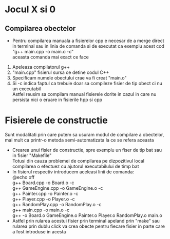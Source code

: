 # Jocul X si 0
## Compilarea obectelor
* Pentru compilarea manuala a fisierelor cpp e necesar de a merge direct in terminal sau in linia de comanda si de executat ca exemplu acest cod "g++ main.cpp -o main.o -c"   
aceasta comanda mai exact ce face
1. Apeleaza compilatorul g++
2. "main.cpp" fisierul sursa ce detine codul C++
3. Specificam numele obectului crae va fi creat "main.o"
4. Si -c indica faptul ca trebuie doar sa compileze fisier de tip obect ci nu un executabil   
Astfel reusim sa compilam manual fisierele dorite in cazul in care nu persista nici o eruare in fisierile hpp si cpp
# Fisierele de constructie
Sunt modalitati prin care putem sa usuram modul de compilare a obectelor, mai mult ca printr-o metoda semi-automatizata
la ce se refera aceasta
* Crearea unui fisier de constructie, spre exemplu un fiser de tip bat sau in fisier "Makefile"   
Totusi din cauza problemei de compilarea pe dizpozitivul local compilarea o efectuez cu ajutorul executabilului de timp bat   
* In fisierul respectiv introducem aceleasi linii de comanda:   
@echo off   
g++ Board.cpp -o Board.o -c   
g++ GameEngine.cpp -o GameEngine.o -c   
g++ Painter.cpp -o Painter.o -c   
g++ Player.cpp -o Player.o -c   
g++ RandomPlay.cpp -o RandomPlay.o -c   
g++ main.cpp -o main.o -c   
g++ -o Board.o GameEngine.o Painter.o Player.o RandomPlay.o main.o   
* Astfel prin rularea acestui fisier prin terminal apeland prin "make" sau rularea prin dublu click va crea obecte pentru fiecare fisier in parte care a fost introduse in acesta

